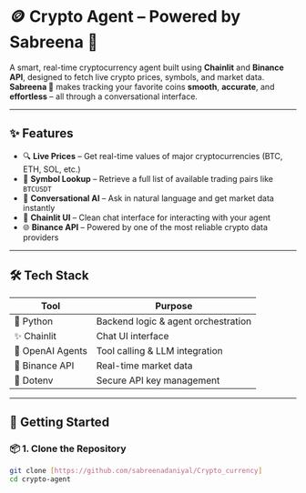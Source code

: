 # 🪙 Crypto Agent – Powered by Sabreena 💖

A smart, real-time cryptocurrency agent built using **Chainlit** and **Binance API**, designed to fetch live crypto prices, symbols, and market data.  
**Sabreena 💖** makes tracking your favorite coins **smooth**, **accurate**, and **effortless** – all through a conversational interface.

---

## ✨ Features

- 🔍 **Live Prices** – Get real-time values of major cryptocurrencies (BTC, ETH, SOL, etc.)
- 📃 **Symbol Lookup** – Retrieve a full list of available trading pairs like `BTCUSDT`
- 🧠 **Conversational AI** – Ask in natural language and get market data instantly
- 💬 **Chainlit UI** – Clean chat interface for interacting with your agent
- 🌐 **Binance API** – Powered by one of the most reliable crypto data providers

---

## 🛠 Tech Stack

| Tool         | Purpose                          |
|--------------|----------------------------------|
| 🐍 Python     | Backend logic & agent orchestration |
| ✨ Chainlit   | Chat UI interface               |
| 🔗 OpenAI Agents | Tool calling & LLM integration |
| 📡 Binance API | Real-time market data           |
| 🔐 Dotenv     | Secure API key management        |

---

## 🚀 Getting Started

### 📦 1. Clone the Repository

```bash
git clone [https://github.com/sabreenadaniyal/Crypto_currency]
cd crypto-agent
